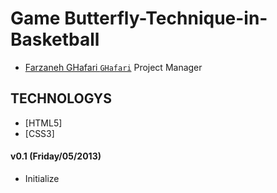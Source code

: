 Game Butterfly-Technique-in-Basketball
=================================

* [Farzaneh GHafari `GHafari`](https://github.com/Asal-GHafari) Project Manager


## TECHNOLOGYS
* [HTML5]
* [CSS3]


#### v0.1 (Friday/05/2013)
  * Initialize
